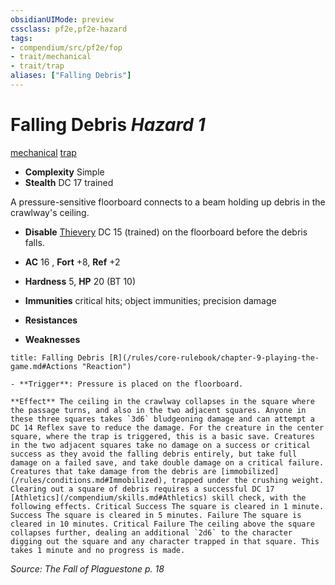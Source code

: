 ```yaml
---
obsidianUIMode: preview
cssclass: pf2e,pf2e-hazard
tags:
- compendium/src/pf2e/fop
- trait/mechanical
- trait/trap
aliases: ["Falling Debris"]
---
```

# Falling Debris *Hazard 1*  
[mechanical](/rules/traits/mechanical.md)  [trap](/rules/traits/trap.md)  

- **Complexity** Simple
- **Stealth** DC 17 trained  

A pressure-sensitive floorboard connects to a beam holding up debris in the crawlway's ceiling.

- **Disable** [Thievery](/compendium/skills.md#Thievery) DC 15 (trained) on the floorboard before the debris falls.  

- **AC** 16 , **Fort** +8, **Ref** +2
- **Hardness** 5, **HP** 20 (BT 10)
- **Immunities** critical hits; object immunities; precision damage
- **Resistances** 
- **Weaknesses** 
     
```ad-embed-ability
title: Falling Debris [R](/rules/core-rulebook/chapter-9-playing-the-game.md#Actions "Reaction")

- **Trigger**: Pressure is placed on the floorboard.

**Effect** The ceiling in the crawlway collapses in the square where the passage turns, and also in the two adjacent squares. Anyone in these three squares takes `3d6` bludgeoning damage and can attempt a DC 14 Reflex save to reduce the damage. For the creature in the center square, where the trap is triggered, this is a basic save. Creatures in the two adjacent squares take no damage on a success or critical success as they avoid the falling debris entirely, but take full damage on a failed save, and take double damage on a critical failure. Creatures that take damage from the debris are [immobilized](/rules/conditions.md#Immobilized), trapped under the crushing weight. Clearing out a square of debris requires a successful DC 17 [Athletics](/compendium/skills.md#Athletics) skill check, with the following effects. Critical Success The square is cleared in 1 minute. Success The square is cleared in 5 minutes. Failure The square is cleared in 10 minutes. Critical Failure The ceiling above the square collapses further, dealing an additional `2d6` to the character digging out the square and any character trapped in that square. This takes 1 minute and no progress is made.
```

*Source: The Fall of Plaguestone p. 18*